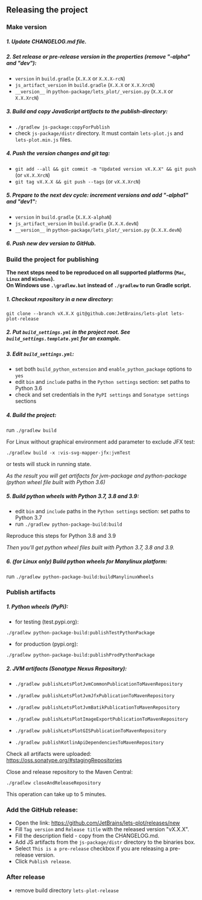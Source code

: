 ## Releasing the project


### Make version

##### 1. Update CHANGELOG.md file.

##### 2. Set release or pre-release version in the properties (remove _"-alpha"_ and _"dev"_): 

 - `version` in `build.gradle` (`X.X.X` or `X.X.X-rcN`)
 - `js_artifact_version` in `build.gradle` (`X.X.X` or `X.X.XrcN`)
 - `__version__` in `python-package/lets_plot/_version.py` (`X.X.X` or `X.X.XrcN`)
 
##### 3. Build and copy JavaScript artifacts to the publish-directory:

 - `./gradlew js-package:copyForPublish`
 - check `js-package/distr` directory. It must contain `lets-plot.js` and `lets-plot.min.js` files.
  
##### 4. Push the version changes and git tag:
         
 - `git add --all && git commit -m "Updated version vX.X.X" && git push` (or `vX.X.XrcN`)
 - `git tag vX.X.X && git push --tags` (or `vX.X.XrcN`)
 
##### 5. Prepare to the next dev cycle: increment versions and add _"-alpha1"_ and _"dev1"_:
         
 - `version` in `build.gradle` (`X.X.X-alphaN`)
 - `js_artifact_version` in `build.gradle` (`X.X.X.devN`)
 - `__version__` in `python-package/lets_plot/_version.py` (`X.X.X.devN`)

##### 6. Push new dev version to GitHub.


### Build the project for publishing

**The next steps need to be reproduced on all supported platforms (`Mac`, `Linux` and `Windows`).**   
**On Windows use `.\gradlew.bat` instead of `./gradlew` to run Gradle script.**

##### 1. Checkout repository in a new directory: 

 `git clone --branch vX.X.X git@github.com:JetBrains/lets-plot lets-plot-release`

##### 2. Put `build_settings.yml` in the project root. See `build_settings.template.yml` for an example.

##### 3. Edit `build_settings.yml`:

 - set both `build_python_extension` and `enable_python_package` options to `yes`
 - edit `bin` and `include` paths in the `Python settings` section: set paths to Python 3.6
 - check and set credentials in the `PyPI settings` and `Sonatype settings` sections

##### 4. Build the project:

run `./gradlew build`

For Linux without graphical environment add parameter to exclude JFX test:

`./gradlew build -x :vis-svg-mapper-jfx:jvmTest`

or tests will stuck in running state.

_As the result you will get artifacts for jvm-package and python-package (python wheel file built with Python 3.6)_

##### 5. Build python wheels with Python 3.7, 3.8 and 3.9:

 - edit `bin` and `include` paths in the `Python settings` section: set paths to Python 3.7
 - run `./gradlew python-package-build:build`
 
Reproduce this steps for Python 3.8 and 3.9
 
_Then you'll get python wheel files built with Python 3.7, 3.8 and 3.9._

##### 6. _(for Linux only)_ Build python wheels for Manylinux platform:

run `./gradlew python-package-build:buildManylinuxWheels`


### Publish artifacts

##### 1. Python wheels (PyPi):

 - for testing (test.pypi.org):
 
 `./gradlew python-package-build:publishTestPythonPackage`

 - for production (pypi.org):
 
 `./gradlew python-package-build:publishProdPythonPackage`
 
##### 2. JVM artifacts (Sonatype Nexus Repository):

 - `./gradlew publishLetsPlotJvmCommonPublicationToMavenRepository`
 
 - `./gradlew publishLetsPlotJvmJfxPublicationToMavenRepository`
 
 - `./gradlew publishLetsPlotJvmBatikPublicationToMavenRepository`
 
 - `./gradlew publishLetsPlotImageExportPublicationToMavenRepository`

 - `./gradlew publishLetsPlotGISPublicationToMavenRepository`

 - `./gradlew publishKotlinApiDependenciesToMavenRepository`

Check all artifacts were uploaded: https://oss.sonatype.org/#stagingRepositories

Close and release repository to the Maven Central:

`./gradlew closeAndReleaseRepository`

This operation can take up to 5 minutes.

 
### Add the GitHub release:
     
 - Open the link: https://github.com/JetBrains/lets-plot/releases/new
 - Fill `Tag version` and `Release title` with the released version "vX.X.X".
 - Fill the description field - copy from the CHANGELOG.md.
 - Add JS artifacts from the `js-package/distr` directory to the binaries box.
 - Select `This is a pre-release` checkbox if you are releasing a pre-release version.
 - Click `Publish release`.
 

### After release

 - remove build directory `lets-plot-release`
